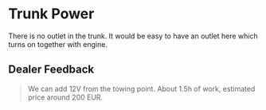 # Trunk Power

There is no outlet in the trunk. It would be easy to have an outlet here which turns on together with engine.

## Dealer Feedback

> We can add 12V from the towing point. About 1.5h of work, estimated price around 200 EUR.

